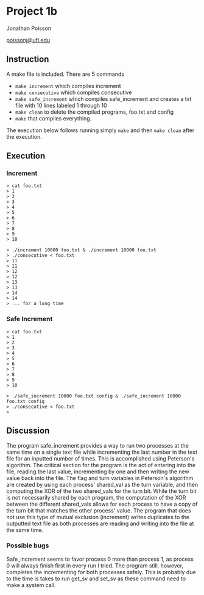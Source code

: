 # Project 1b

Jonathan Poisson

poissonj@ufl.edu

## Instruction

A make file is included. There are 5 commands

 * `make increment` which compiles increment
 * `make consecutive` which compiles consecutive
 * `make safe_increment` which compiles safe_increment and creates a txt file
    with 10 lines labeled 1 through 10
 * `make clean` to delete the compiled programs, foo.txt and config
 * `make` that compiles everything.

The execution below follows running simply `make` and then `make clean` after
the execution.

## Execution

### Increment

~~~
> cat foo.txt
> 1
> 2
> 3
> 4
> 5
> 6
> 7
> 8
> 9
> 10

> ./increment 10000 foo.txt & ./increment 10000 foo.txt
> ./consecutive < foo.txt
> 11
> 11
> 12
> 12
> 13
> 13
> 14
> 14
> ... for a long time
~~~
### Safe Increment

~~~
> cat foo.txt
> 1
> 2
> 3
> 4
> 5
> 6
> 7
> 8
> 9
> 10

> ./safe_increment 10000 foo.txt config & ./safe_increment 10000 foo.txt config
> ./consecutive < foo.txt
>
~~~

## Discussion

The program safe_increment provides a way to run two processes at the same time
on a single text file while incrementing the last number in the text file for
an inputted number of times. This is accomplished using Peterson's algorithm.
The critical section for the program is the act of entering into the file,
reading the last value, incrementing by one and then writing the new value back
into the file. The flag and turn variables in Peterson's algorithm are created
by using each process' shared_val as the turn variable, and then computing the
XOR of the two shared_vals for the turn bit. While the turn bit is not
necessarily shared by each program, the computation of the XOR between the
different shared_vals allows for each process to have a copy of the turn bit
that matches the other process' value. The program that does not use this type
of mutual exclusion (increment) writes duplicates to the outputted text file as
both processes are reading and writing into the file at the same time.

### Possible bugs

Safe_increment seems to favor process 0 more than process 1, as process 0 will
always finish first in every run I tried. The program still, however, completes
the incrementing for both processes safely. This is probably due to the time is
takes to run get_sv and set_sv as these command need to make a system call.

